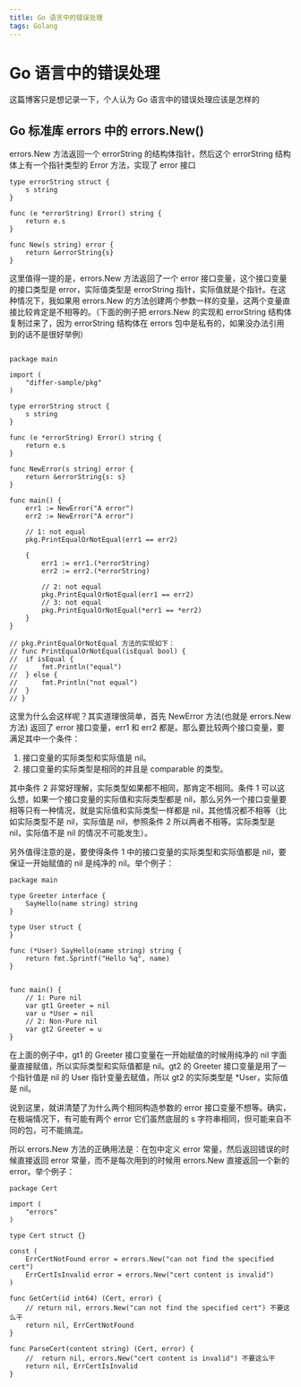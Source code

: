 ```yaml
---
title: Go 语言中的错误处理
tags: Golang
---
```


# Go 语言中的错误处理

这篇博客只是想记录一下，个人认为 Go 语言中的错误处理应该是怎样的

## Go 标准库 errors 中的 errors.New()

errors.New 方法返回一个 errorString 的结构体指针，然后这个 errorString 结构体上有一个指针类型的 Error 方法，实现了 error 接口

```Golang
type errorString struct {
    s string
}

func (e *errorString) Error() string {
    return e.s
}

func New(s string) error {
    return &errorString{s}
}
```

这里值得一提的是，errors.New 方法返回了一个 error 接口变量，这个接口变量的接口类型是 error，实际值类型是 errorString 指针，实际值就是个指针。在这种情况下，我如果用 errors.New 的方法创建两个参数一样的变量，这两个变量直接比较肯定是不相等的。（下面的例子把 errors.New 的实现和 errorString 结构体复制过来了，因为 errorString 结构体在 errors 包中是私有的，如果没办法引用到的话不是很好举例）

```Golang 

package main

import (
	"differ-sample/pkg"
)

type errorString struct {
	s string
}

func (e *errorString) Error() string {
	return e.s
}

func NewError(s string) error {
	return &errorString{s: s}
}

func main() {
	err1 := NewError("A error")
	err2 := NewError("A error")

    // 1: not equal
	pkg.PrintEqualOrNotEqual(err1 == err2)

	{
		err1 := err1.(*errorString)
		err2 := err2.(*errorString)

        // 2: not equal
		pkg.PrintEqualOrNotEqual(err1 == err2)
        // 3: not equal
		pkg.PrintEqualOrNotEqual(*err1 == *err2)
	}
}

// pkg.PrintEqualOrNotEqual 方法的实现如下：
// func PrintEqualOrNotEqual(isEqual bool) {
// 	if isEqual {
// 		fmt.Println("equal")
// 	} else {
// 		fmt.Println("not equal")
// 	}
// }
```

这里为什么会这样呢？其实道理很简单，首先 NewError 方法(也就是 errors.New 方法) 返回了 error 接口变量，err1 和 err2 都是。那么要比较两个接口变量，要满足其中一个条件：

1. 接口变量的实际类型和实际值是 nil。
2. 接口变量的实际类型是相同的并且是 comparable 的类型。

其中条件 2 非常好理解，实际类型如果都不相同，那肯定不相同。条件 1 可以这么想，如果一个接口变量的实际值和实际类型都是 nil，那么另外一个接口变量要相等只有一种情况，就是实际值和实际类型一样都是 nil，其他情况都不相等（比如实际类型不是 nil，实际值是 nil，参照条件 2 所以两者不相等。实际类型是 nil，实际值不是 nil 的情况不可能发生）。

另外值得注意的是，要使得条件 1 中的接口变量的实际类型和实际值都是 nil，要保证一开始赋值的 nil 是纯净的 nil。举个例子：

```Golang
package main

type Greeter interface {
	SayHello(name string) string
}

type User struct {
}

func (*User) SayHello(name string) string {
	return fmt.Sprintf("Hello %q", name)
}


func main() {
	// 1: Pure nil
	var gt1 Greeter = nil
	var u *User = nil
	// 2: Non-Pure nil
	var gt2 Greeter = u
}
```

在上面的例子中，gt1 的 Greeter 接口变量在一开始赋值的时候用纯净的 nil 字面量直接赋值，所以实际类型和实际值都是 nil。gt2 的 Greeter 接口变量是用了一个指针值是 nil 的 User 指针变量去赋值，所以 gt2 的实际类型是 *User，实际值是 nil。

说到这里，就讲清楚了为什么两个相同构造参数的 error 接口变量不想等。确实，在极端情况下，有可能有两个 error 它们虽然底层的 s 字符串相同，但可能来自不同的包，可不能搞混。

所以 errors.New 方法的正确用法是：在包中定义 error 常量，然后返回错误的时候直接返回 error 常量，而不是每次用到的时候用 errors.New 直接返回一个新的 error。举个例子：

```Golang
package Cert

import (
	"errors"
)

type Cert struct {}

const (
	ErrCertNotFound error = errors.New("can not find the specified cert")
	ErrCertIsInvalid error = errors.New("cert content is invalid")
)

func GetCert(id int64) (Cert, error) {
	// return nil, errors.New("can not find the specified cert") 不要这么干
	return nil, ErrCertNotFound
}

func ParseCert(content string) (Cert, error) {
	// 	return nil, errors.New("cert content is invalid") 不要这么干
	return nil, ErrCertIsInvalid
}
```